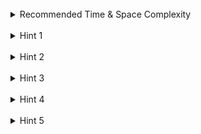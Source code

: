 <br>
<details class="hint-accordion">  
    <summary>Recommended Time & Space Complexity</summary>
    <p>
    You should aim for a solution with <code>O(1)</code> time for each <code>put()</code> and <code>get()</code> function call and an overall space of <code>O(n)</code>, where <code>n</code> is the capacity of the <code>LRU</code> cache.
    </p>
</details>

<br>
<details class="hint-accordion">  
    <summary>Hint 1</summary>
    <p>
    Can you think of a data structure for storing data in key-value pairs? Maybe a hash-based data structure with unique keys.
    </p>
</details>

<br>
<details class="hint-accordion">  
    <summary>Hint 2</summary>
    <p>
    We can use a hash map which takes <code>O(1)</code> time to get and put the values. But, how can you deal with the least recently used to be removed criteria as a key is updated by the <code>put()</code> or recently used by the <code>get()</code> functions? Can you think of a data structure to store the order of values?
    </p>
</details>

<br>
<details class="hint-accordion">  
    <summary>Hint 3</summary>
    <p>
    A brute-force solution would involve maintaining the order of key-value pairs in an array list, performing operations by iterating through the list to erase and insert these key-value pairs. However, this would result in an <code>O(n)</code> time complexity. Can you think of a data structure that allows removing and reinserting elements in <code>O(1)</code> time?
    </p>
</details>

<br>
<details class="hint-accordion">  
    <summary>Hint 4</summary>
    <p>
    We can use a doubly-linked list, which allows us to remove a node from the list when we have the address of that node. Can you think of a way to store these addresses so that we can efficiently remove or update a key when needed?
    </p>
</details>

<br>
<details class="hint-accordion">  
    <summary>Hint 5</summary>
    <p>
    We can use a doubly linked list where key-value pairs are stored as nodes, with the least recently used (LRU) node at the head and the most recently used (MRU) node at the tail. Whenever a key is accessed using <code>get()</code> or <code>put()</code>, we remove the corresponding node and reinsert it at the tail. When the cache reaches its capacity, we remove the LRU node from the head of the list. Additionally, we use a hash map to store each key and the corresponding address of its node, enabling efficient operations in <code>O(1)</code> time. 
    </p>
</details>